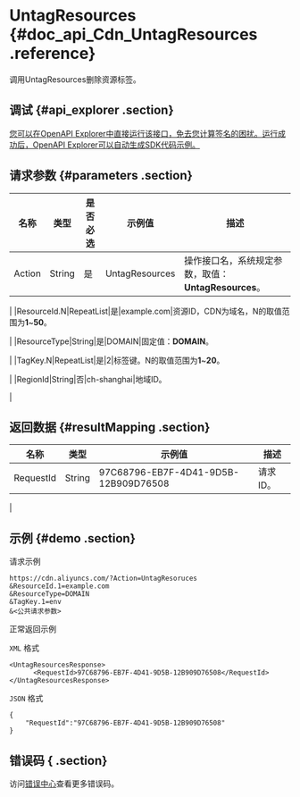 # UntagResources {#doc_api_Cdn_UntagResources .reference}

调用UntagResources删除资源标签。

## 调试 {#api_explorer .section}

[您可以在OpenAPI Explorer中直接运行该接口，免去您计算签名的困扰。运行成功后，OpenAPI Explorer可以自动生成SDK代码示例。](https://api.aliyun.com/#product=Cdn&api=UntagResources&type=RPC&version=2018-05-10)

## 请求参数 {#parameters .section}

|名称|类型|是否必选|示例值|描述|
|--|--|----|---|--|
|Action|String|是|UntagResources|操作接口名，系统规定参数，取值：**UntagResources**。

 |
|ResourceId.N|RepeatList|是|example.com|资源ID，CDN为域名，N的取值范围为**1**~**50**。

 |
|ResourceType|String|是|DOMAIN|固定值：**DOMAIN**。

 |
|TagKey.N|RepeatList|是|2|标签键。N的取值范围为**1**~**20**。

 |
|RegionId|String|否|ch-shanghai|地域ID。

 |

## 返回数据 {#resultMapping .section}

|名称|类型|示例值|描述|
|--|--|---|--|
|RequestId|String|97C68796-EB7F-4D41-9D5B-12B909D76508|请求ID。

 |

## 示例 {#demo .section}

请求示例

``` {#request_demo}
https://cdn.aliyuncs.com/?Action=UntagResoruces
&ResourceId.1=example.com
&ResourceType=DOMAIN
&TagKey.1=env
&<公共请求参数>
```

正常返回示例

`XML` 格式

``` {#xml_return_success_demo}
<UntagResourcesResponse>	
      <RequestId>97C68796-EB7F-4D41-9D5B-12B909D76508</RequestId>
</UntagResourcesResponse>
```

`JSON` 格式

``` {#json_return_success_demo}
{
	"RequestId":"97C68796-EB7F-4D41-9D5B-12B909D76508"
}
```

## 错误码 { .section}

访问[错误中心](https://error-center.aliyun.com/status/product/Cdn)查看更多错误码。

